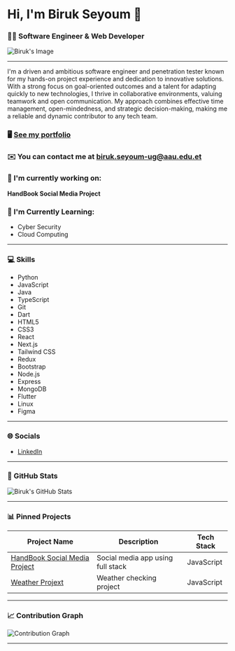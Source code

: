 # Hi, I'm Biruk Seyoum 👋

### 👨‍💻 Software Engineer & Web Developer

![Biruk's Image](https://i.postimg.cc/gkfySyVr/picture.jpg)


---

I'm a driven and ambitious software engineer and penetration tester known for my hands-on project experience and dedication to innovative solutions. With a strong focus on goal-oriented outcomes and a talent for adapting quickly to new technologies, I thrive in collaborative environments, valuing teamwork and open communication. My approach combines effective time management, open-mindedness, and strategic decision-making, making me a reliable and dynamic contributor to any tech team.

### 🖥️ [See my portfolio](https://birukseyoum.netlify.app/)

### ✉️ You can contact me at [biruk.seyoum-ug@aau.edu.et](mailto:biruk.seyoum-ug@aau.edu.et)

### 🚀 I'm currently working on:
**HandBook Social Media Project**

### 🧠 I'm Currently Learning:
- Cyber Security
- Cloud Computing

---

### 💻 Skills
- Python
- JavaScript
- Java
- TypeScript
- Git
- Dart
- HTML5
- CSS3
- React
- Next.js
- Tailwind CSS
- Redux
- Bootstrap
- Node.js
- Express
- MongoDB
- Flutter
- Linux
- Figma

---

### 🌐 Socials
- [LinkedIn](https://www.linkedin.com/in/biruk-seyoum-b0b609299?lipi=urn%3Ali%3Apage%3Ad_flagship3_profile_view_base_contact_details%3BrLSpiiWvRu2OFico4695BQ%3D%3D)


---

### 🌟 GitHub Stats
![Biruk's GitHub Stats](https://github-readme-stats.vercel.app/api?username=bemnet16&show_icons=true&hide_title=true&count_private=true&theme=radical)

---

### 📊 Pinned Projects
| Project Name | Description | Tech Stack |
|--------------|-------------|------------|
| [HandBook Social Media Project](https://github.com/BirukSe/Social-Media-Project) | Social media app using full stack | JavaScript |
| [Weather Projext](https://birukse.github.io/WeatherApp/) | Weather checking project | JavaScript |

---

### 📈 Contribution Graph
![Contribution Graph](https://github-readme-stats.vercel.app/api/graffiti?username=BirukSe&theme=radical)

---


